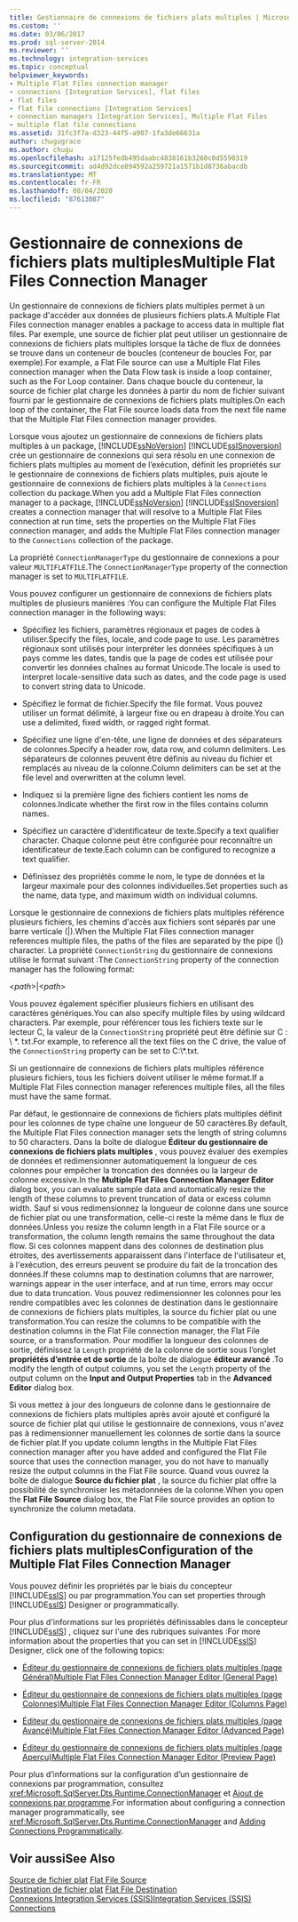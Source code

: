 ```yaml
---
title: Gestionnaire de connexions de fichiers plats multiples | Microsoft Docs
ms.custom: ''
ms.date: 03/06/2017
ms.prod: sql-server-2014
ms.reviewer: ''
ms.technology: integration-services
ms.topic: conceptual
helpviewer_keywords:
- Multiple Flat Files connection manager
- connections [Integration Services], flat files
- flat files
- flat file connections [Integration Services]
- connection managers [Integration Services], Multiple Flat Files
- multiple flat file connections
ms.assetid: 31fc3f7a-d323-44f5-a907-1fa3de66631a
author: chugugrace
ms.author: chugu
ms.openlocfilehash: a17125fedb495daabc4838161b3260c0d5590319
ms.sourcegitcommit: ad4d92dce894592a259721a1571b1d8736abacdb
ms.translationtype: MT
ms.contentlocale: fr-FR
ms.lasthandoff: 08/04/2020
ms.locfileid: "87613087"
---
```

# <a name="multiple-flat-files-connection-manager"></a><span data-ttu-id="4b5d4-102">Gestionnaire de connexions de fichiers plats multiples</span><span class="sxs-lookup"><span data-stu-id="4b5d4-102">Multiple Flat Files Connection Manager</span></span>
  <span data-ttu-id="4b5d4-103">Un gestionnaire de connexions de fichiers plats multiples permet à un package d'accéder aux données de plusieurs fichiers plats.</span><span class="sxs-lookup"><span data-stu-id="4b5d4-103">A Multiple Flat Files connection manager enables a package to access data in multiple flat files.</span></span> <span data-ttu-id="4b5d4-104">Par exemple, une source de fichier plat peut utiliser un gestionnaire de connexions de fichiers plats multiples lorsque la tâche de flux de données se trouve dans un conteneur de boucles (conteneur de boucles For, par exemple).</span><span class="sxs-lookup"><span data-stu-id="4b5d4-104">For example, a Flat File source can use a Multiple Flat Files connection manager when the Data Flow task is inside a loop container, such as the For Loop container.</span></span> <span data-ttu-id="4b5d4-105">Dans chaque boucle du conteneur, la source de fichier plat charge les données à partir du nom de fichier suivant fourni par le gestionnaire de connexions de fichiers plats multiples.</span><span class="sxs-lookup"><span data-stu-id="4b5d4-105">On each loop of the container, the Flat File source loads data from the next file name that the Multiple Flat Files connection manager provides.</span></span>  
  
 <span data-ttu-id="4b5d4-106">Lorsque vous ajoutez un gestionnaire de connexions de fichiers plats multiples à un package, [!INCLUDE[ssNoVersion](../../includes/ssnoversion-md.md)] [!INCLUDE[ssISnoversion](../../includes/ssisnoversion-md.md)] crée un gestionnaire de connexions qui sera résolu en une connexion de fichiers plats multiples au moment de l’exécution, définit les propriétés sur le gestionnaire de connexions de fichiers plats multiples, puis ajoute le gestionnaire de connexions de fichiers plats multiples à la `Connections` collection du package.</span><span class="sxs-lookup"><span data-stu-id="4b5d4-106">When you add a Multiple Flat Files connection manager to a package, [!INCLUDE[ssNoVersion](../../includes/ssnoversion-md.md)] [!INCLUDE[ssISnoversion](../../includes/ssisnoversion-md.md)] creates a connection manager that will resolve to a Multiple Flat Files connection at run time, sets the properties on the Multiple Flat Files connection manager, and adds the Multiple Flat Files connection manager to the `Connections` collection of the package.</span></span>  
  
 <span data-ttu-id="4b5d4-107">La propriété `ConnectionManagerType` du gestionnaire de connexions a pour valeur `MULTIFLATFILE`.</span><span class="sxs-lookup"><span data-stu-id="4b5d4-107">The `ConnectionManagerType` property of the connection manager is set to `MULTIFLATFILE`.</span></span>  
  
 <span data-ttu-id="4b5d4-108">Vous pouvez configurer un gestionnaire de connexions de fichiers plats multiples de plusieurs manières :</span><span class="sxs-lookup"><span data-stu-id="4b5d4-108">You can configure the Multiple Flat Files connection manager in the following ways:</span></span>  
  
-   <span data-ttu-id="4b5d4-109">Spécifiez les fichiers, paramètres régionaux et pages de codes à utiliser.</span><span class="sxs-lookup"><span data-stu-id="4b5d4-109">Specify the files, locale, and code page to use.</span></span> <span data-ttu-id="4b5d4-110">Les paramètres régionaux sont utilisés pour interpréter les données spécifiques à un pays comme les dates, tandis que la page de codes est utilisée pour convertir les données chaînes au format Unicode.</span><span class="sxs-lookup"><span data-stu-id="4b5d4-110">The locale is used to interpret locale-sensitive data such as dates, and the code page is used to convert string data to Unicode.</span></span>  
  
-   <span data-ttu-id="4b5d4-111">Spécifiez le format de fichier.</span><span class="sxs-lookup"><span data-stu-id="4b5d4-111">Specify the file format.</span></span> <span data-ttu-id="4b5d4-112">Vous pouvez utiliser un format délimité, à largeur fixe ou en drapeau à droite.</span><span class="sxs-lookup"><span data-stu-id="4b5d4-112">You can use a delimited, fixed width, or ragged right format.</span></span>  
  
-   <span data-ttu-id="4b5d4-113">Spécifiez une ligne d'en-tête, une ligne de données et des séparateurs de colonnes.</span><span class="sxs-lookup"><span data-stu-id="4b5d4-113">Specify a header row, data row, and column delimiters.</span></span> <span data-ttu-id="4b5d4-114">Les séparateurs de colonnes peuvent être définis au niveau du fichier et remplacés au niveau de la colonne.</span><span class="sxs-lookup"><span data-stu-id="4b5d4-114">Column delimiters can be set at the file level and overwritten at the column level.</span></span>  
  
-   <span data-ttu-id="4b5d4-115">Indiquez si la première ligne des fichiers contient les noms de colonnes.</span><span class="sxs-lookup"><span data-stu-id="4b5d4-115">Indicate whether the first row in the files contains column names.</span></span>  
  
-   <span data-ttu-id="4b5d4-116">Spécifiez un caractère d'identificateur de texte.</span><span class="sxs-lookup"><span data-stu-id="4b5d4-116">Specify a text qualifier character.</span></span> <span data-ttu-id="4b5d4-117">Chaque colonne peut être configurée pour reconnaître un identificateur de texte.</span><span class="sxs-lookup"><span data-stu-id="4b5d4-117">Each column can be configured to recognize a text qualifier.</span></span>  
  
-   <span data-ttu-id="4b5d4-118">Définissez des propriétés comme le nom, le type de données et la largeur maximale pour des colonnes individuelles.</span><span class="sxs-lookup"><span data-stu-id="4b5d4-118">Set properties such as the name, data type, and maximum width on individual columns.</span></span>  
  
 <span data-ttu-id="4b5d4-119">Lorsque le gestionnaire de connexions de fichiers plats multiples référence plusieurs fichiers, les chemins d'accès aux fichiers sont séparés par une barre verticale (|).</span><span class="sxs-lookup"><span data-stu-id="4b5d4-119">When the Multiple Flat Files connection manager references multiple files, the paths of the files are separated by the pipe (|) character.</span></span> <span data-ttu-id="4b5d4-120">La propriété `ConnectionString` du gestionnaire de connexions utilise le format suivant :</span><span class="sxs-lookup"><span data-stu-id="4b5d4-120">The `ConnectionString` property of the connection manager has the following format:</span></span>  
  
 \<*path*>|\<*path*>  
  
 <span data-ttu-id="4b5d4-121">Vous pouvez également spécifier plusieurs fichiers en utilisant des caractères génériques.</span><span class="sxs-lookup"><span data-stu-id="4b5d4-121">You can also specify multiple files by using wildcard characters.</span></span> <span data-ttu-id="4b5d4-122">Par exemple, pour référencer tous les fichiers texte sur le lecteur C, la valeur de la `ConnectionString` propriété peut être définie sur C : \\ \*. txt.</span><span class="sxs-lookup"><span data-stu-id="4b5d4-122">For example, to reference all the text files on the C drive, the value of the `ConnectionString` property can be set to C:\\*.txt.</span></span>  
  
 <span data-ttu-id="4b5d4-123">Si un gestionnaire de connexions de fichiers plats multiples référence plusieurs fichiers, tous les fichiers doivent utiliser le même format.</span><span class="sxs-lookup"><span data-stu-id="4b5d4-123">If a Multiple Flat Files connection manager references multiple files, all the files must have the same format.</span></span>  
  
 <span data-ttu-id="4b5d4-124">Par défaut, le gestionnaire de connexions de fichiers plats multiples définit pour les colonnes de type chaîne une longueur de 50 caractères.</span><span class="sxs-lookup"><span data-stu-id="4b5d4-124">By default, the Multiple Flat Files connection manager sets the length of string columns to 50 characters.</span></span> <span data-ttu-id="4b5d4-125">Dans la boîte de dialogue **Éditeur du gestionnaire de connexions de fichiers plats multiples** , vous pouvez évaluer des exemples de données et redimensionner automatiquement la longueur de ces colonnes pour empêcher la troncation des données ou la largeur de colonne excessive.</span><span class="sxs-lookup"><span data-stu-id="4b5d4-125">In the **Multiple Flat Files Connection Manager Editor** dialog box, you can evaluate sample data and automatically resize the length of these columns to prevent truncation of data or excess column width.</span></span> <span data-ttu-id="4b5d4-126">Sauf si vous redimensionnez la longueur de colonne dans une source de fichier plat ou une transformation, celle-ci reste la même dans le flux de données.</span><span class="sxs-lookup"><span data-stu-id="4b5d4-126">Unless you resize the column length in a Flat File source or a transformation, the column length remains the same throughout the data flow.</span></span> <span data-ttu-id="4b5d4-127">Si ces colonnes mappent dans des colonnes de destination plus étroites, des avertissements apparaissent dans l'interface de l'utilisateur et, à l'exécution, des erreurs peuvent se produire du fait de la troncation des données.</span><span class="sxs-lookup"><span data-stu-id="4b5d4-127">If these columns map to destination columns that are narrower, warnings appear in the user interface, and at run time, errors may occur due to data truncation.</span></span> <span data-ttu-id="4b5d4-128">Vous pouvez redimensionner les colonnes pour les rendre compatibles avec les colonnes de destination dans le gestionnaire de connexions de fichiers plats multiples, la source du fichier plat ou une transformation.</span><span class="sxs-lookup"><span data-stu-id="4b5d4-128">You can resize the columns to be compatible with the destination columns in the Flat File connection manager, the Flat File source, or a transformation.</span></span> <span data-ttu-id="4b5d4-129">Pour modifier la longueur des colonnes de sortie, définissez la `Length` propriété de la colonne de sortie sous l’onglet **propriétés d’entrée et de sortie** de la boîte de dialogue **éditeur avancé** .</span><span class="sxs-lookup"><span data-stu-id="4b5d4-129">To modify the length of output columns, you set the `Length` property of the output column on the **Input and Output Properties** tab in the **Advanced Editor** dialog box.</span></span>  
  
 <span data-ttu-id="4b5d4-130">Si vous mettez à jour des longueurs de colonne dans le gestionnaire de connexions de fichiers plats multiples après avoir ajouté et configuré la source de fichier plat qui utilise le gestionnaire de connexions, vous n'avez pas à redimensionner manuellement les colonnes de sortie dans la source de fichier plat.</span><span class="sxs-lookup"><span data-stu-id="4b5d4-130">If you update column lengths in the Multiple Flat Files connection manager after you have added and configured the Flat File source that uses the connection manager, you do not have to manually resize the output columns in the Flat File source.</span></span> <span data-ttu-id="4b5d4-131">Quand vous ouvrez la boîte de dialogue **Source du fichier plat** , la source du fichier plat offre la possibilité de synchroniser les métadonnées de la colonne.</span><span class="sxs-lookup"><span data-stu-id="4b5d4-131">When you open the **Flat File Source** dialog box, the Flat File source provides an option to synchronize the column metadata.</span></span>  
  
## <a name="configuration-of-the-multiple-flat-files-connection-manager"></a><span data-ttu-id="4b5d4-132">Configuration du gestionnaire de connexions de fichiers plats multiples</span><span class="sxs-lookup"><span data-stu-id="4b5d4-132">Configuration of the Multiple Flat Files Connection Manager</span></span>  
 <span data-ttu-id="4b5d4-133">Vous pouvez définir les propriétés par le biais du concepteur [!INCLUDE[ssIS](../../includes/ssis-md.md)] ou par programmation.</span><span class="sxs-lookup"><span data-stu-id="4b5d4-133">You can set properties through [!INCLUDE[ssIS](../../includes/ssis-md.md)] Designer or programmatically.</span></span>  
  
 <span data-ttu-id="4b5d4-134">Pour plus d'informations sur les propriétés définissables dans le concepteur [!INCLUDE[ssIS](../../includes/ssis-md.md)] , cliquez sur l'une des rubriques suivantes :</span><span class="sxs-lookup"><span data-stu-id="4b5d4-134">For more information about the properties that you can set in [!INCLUDE[ssIS](../../includes/ssis-md.md)] Designer, click one of the following topics:</span></span>  
  
-   [<span data-ttu-id="4b5d4-135">Éditeur du gestionnaire de connexions de fichiers plats multiples &#40;page Général&#41;</span><span class="sxs-lookup"><span data-stu-id="4b5d4-135">Multiple Flat Files Connection Manager Editor &#40;General Page&#41;</span></span>](../general-page-of-integration-services-designers-options.md)  
  
-   [<span data-ttu-id="4b5d4-136">Éditeur du gestionnaire de connexions de fichiers plats multiples &#40;page Colonnes&#41;</span><span class="sxs-lookup"><span data-stu-id="4b5d4-136">Multiple Flat Files Connection Manager Editor &#40;Columns Page&#41;</span></span>](../multiple-flat-files-connection-manager-editor-columns-page.md)  
  
-   [<span data-ttu-id="4b5d4-137">Éditeur du gestionnaire de connexions de fichiers plats multiples &#40;page Avancé&#41;</span><span class="sxs-lookup"><span data-stu-id="4b5d4-137">Multiple Flat Files Connection Manager Editor &#40;Advanced Page&#41;</span></span>](../multiple-flat-files-connection-manager-editor-advanced-page.md)  
  
-   [<span data-ttu-id="4b5d4-138">Éditeur du gestionnaire de connexions de fichiers plats multiples &#40;page Aperçu&#41;</span><span class="sxs-lookup"><span data-stu-id="4b5d4-138">Multiple Flat Files Connection Manager Editor &#40;Preview Page&#41;</span></span>](../multiple-flat-files-connection-manager-editor-preview-page.md)  
  
 <span data-ttu-id="4b5d4-139">Pour plus d’informations sur la configuration d’un gestionnaire de connexions par programmation, consultez <xref:Microsoft.SqlServer.Dts.Runtime.ConnectionManager> et [Ajout de connexions par programme](../building-packages-programmatically/adding-connections-programmatically.md).</span><span class="sxs-lookup"><span data-stu-id="4b5d4-139">For information about configuring a connection manager programmatically, see <xref:Microsoft.SqlServer.Dts.Runtime.ConnectionManager> and [Adding Connections Programmatically](../building-packages-programmatically/adding-connections-programmatically.md).</span></span>  
  
## <a name="see-also"></a><span data-ttu-id="4b5d4-140">Voir aussi</span><span class="sxs-lookup"><span data-stu-id="4b5d4-140">See Also</span></span>  
 <span data-ttu-id="4b5d4-141">[Source de fichier plat](../data-flow/flat-file-source.md) </span><span class="sxs-lookup"><span data-stu-id="4b5d4-141">[Flat File Source](../data-flow/flat-file-source.md) </span></span>  
 <span data-ttu-id="4b5d4-142">[Destination de fichier plat](../data-flow/flat-file-destination.md) </span><span class="sxs-lookup"><span data-stu-id="4b5d4-142">[Flat File Destination](../data-flow/flat-file-destination.md) </span></span>  
 [<span data-ttu-id="4b5d4-143">Connexions Integration Services &#40;SSIS&#41;</span><span class="sxs-lookup"><span data-stu-id="4b5d4-143">Integration Services &#40;SSIS&#41; Connections</span></span>](integration-services-ssis-connections.md)  
  
  
